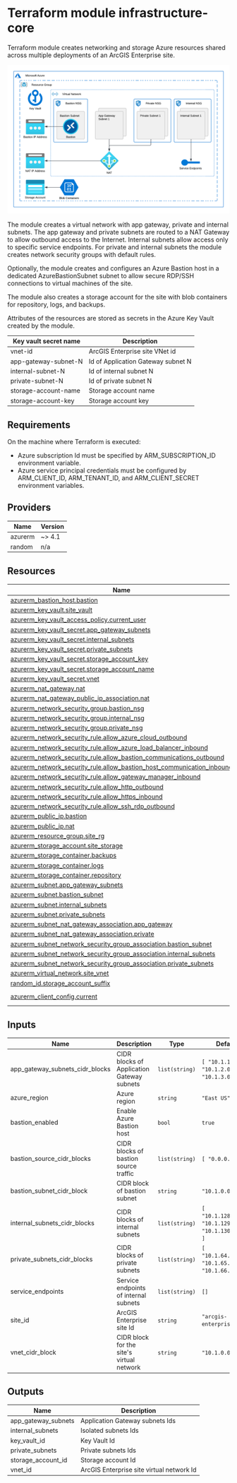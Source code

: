<!-- BEGIN_TF_DOCS -->
# Terraform module infrastructure-core

Terraform module creates networking and storage Azure resources shared across
multiple deployments of an ArcGIS Enterprise site.

![Core Infrastructure Resources](infrastructure-core.png "Core Infrastructure Resources")

The module creates a virtual network with app gateway, private and internal subnets.
The app gateway and private subnets are routed to a NAT Gateway to allow outbound access to the Internet.
Internal subnets allow access only to specific service endpoints.
For private and internal subnets the module creates network security groups with default rules.

Optionally, the module creates and configures an Azure Bastion host in a dedicated
AzureBastionSubnet subnet to allow secure RDP/SSH connections to virtual machines of the site.

The module also creates a storage account for the site with blob containers
for repository, logs, and backups.

Attributes of the resources are stored as secrets in the Azure Key Vault created by the module.

| Key vault secret name | Description |
| --- | --- |
| vnet-id | ArcGIS Enterprise site VNet id |
| app-gateway-subnet-N | Id of Application Gateway subnet N |
| internal-subnet-N | Id of internal subnet N |
| private-subnet-N | Id of private subnet N |
| storage-account-name | Storage account name |
| storage-account-key | Storage account key |

## Requirements

 On the machine where Terraform is executed:

* Azure subscription Id must be specified by ARM_SUBSCRIPTION_ID environment variable.
* Azure service principal credentials must be configured by ARM_CLIENT_ID, ARM_TENANT_ID, and ARM_CLIENT_SECRET environment variables.

## Providers

| Name | Version |
|------|---------|
| azurerm | ~> 4.1 |
| random | n/a |

## Resources

| Name | Type |
|------|------|
| [azurerm_bastion_host.bastion](https://registry.terraform.io/providers/hashicorp/azurerm/latest/docs/resources/bastion_host) | resource |
| [azurerm_key_vault.site_vault](https://registry.terraform.io/providers/hashicorp/azurerm/latest/docs/resources/key_vault) | resource |
| [azurerm_key_vault_access_policy.current_user](https://registry.terraform.io/providers/hashicorp/azurerm/latest/docs/resources/key_vault_access_policy) | resource |
| [azurerm_key_vault_secret.app_gateway_subnets](https://registry.terraform.io/providers/hashicorp/azurerm/latest/docs/resources/key_vault_secret) | resource |
| [azurerm_key_vault_secret.internal_subnets](https://registry.terraform.io/providers/hashicorp/azurerm/latest/docs/resources/key_vault_secret) | resource |
| [azurerm_key_vault_secret.private_subnets](https://registry.terraform.io/providers/hashicorp/azurerm/latest/docs/resources/key_vault_secret) | resource |
| [azurerm_key_vault_secret.storage_account_key](https://registry.terraform.io/providers/hashicorp/azurerm/latest/docs/resources/key_vault_secret) | resource |
| [azurerm_key_vault_secret.storage_account_name](https://registry.terraform.io/providers/hashicorp/azurerm/latest/docs/resources/key_vault_secret) | resource |
| [azurerm_key_vault_secret.vnet](https://registry.terraform.io/providers/hashicorp/azurerm/latest/docs/resources/key_vault_secret) | resource |
| [azurerm_nat_gateway.nat](https://registry.terraform.io/providers/hashicorp/azurerm/latest/docs/resources/nat_gateway) | resource |
| [azurerm_nat_gateway_public_ip_association.nat](https://registry.terraform.io/providers/hashicorp/azurerm/latest/docs/resources/nat_gateway_public_ip_association) | resource |
| [azurerm_network_security_group.bastion_nsg](https://registry.terraform.io/providers/hashicorp/azurerm/latest/docs/resources/network_security_group) | resource |
| [azurerm_network_security_group.internal_nsg](https://registry.terraform.io/providers/hashicorp/azurerm/latest/docs/resources/network_security_group) | resource |
| [azurerm_network_security_group.private_nsg](https://registry.terraform.io/providers/hashicorp/azurerm/latest/docs/resources/network_security_group) | resource |
| [azurerm_network_security_rule.allow_azure_cloud_outbound](https://registry.terraform.io/providers/hashicorp/azurerm/latest/docs/resources/network_security_rule) | resource |
| [azurerm_network_security_rule.allow_azure_load_balancer_inbound](https://registry.terraform.io/providers/hashicorp/azurerm/latest/docs/resources/network_security_rule) | resource |
| [azurerm_network_security_rule.allow_bastion_communications_outbound](https://registry.terraform.io/providers/hashicorp/azurerm/latest/docs/resources/network_security_rule) | resource |
| [azurerm_network_security_rule.allow_bastion_host_communication_inbound](https://registry.terraform.io/providers/hashicorp/azurerm/latest/docs/resources/network_security_rule) | resource |
| [azurerm_network_security_rule.allow_gateway_manager_inbound](https://registry.terraform.io/providers/hashicorp/azurerm/latest/docs/resources/network_security_rule) | resource |
| [azurerm_network_security_rule.allow_http_outbound](https://registry.terraform.io/providers/hashicorp/azurerm/latest/docs/resources/network_security_rule) | resource |
| [azurerm_network_security_rule.allow_https_inbound](https://registry.terraform.io/providers/hashicorp/azurerm/latest/docs/resources/network_security_rule) | resource |
| [azurerm_network_security_rule.allow_ssh_rdp_outbound](https://registry.terraform.io/providers/hashicorp/azurerm/latest/docs/resources/network_security_rule) | resource |
| [azurerm_public_ip.bastion](https://registry.terraform.io/providers/hashicorp/azurerm/latest/docs/resources/public_ip) | resource |
| [azurerm_public_ip.nat](https://registry.terraform.io/providers/hashicorp/azurerm/latest/docs/resources/public_ip) | resource |
| [azurerm_resource_group.site_rg](https://registry.terraform.io/providers/hashicorp/azurerm/latest/docs/resources/resource_group) | resource |
| [azurerm_storage_account.site_storage](https://registry.terraform.io/providers/hashicorp/azurerm/latest/docs/resources/storage_account) | resource |
| [azurerm_storage_container.backups](https://registry.terraform.io/providers/hashicorp/azurerm/latest/docs/resources/storage_container) | resource |
| [azurerm_storage_container.logs](https://registry.terraform.io/providers/hashicorp/azurerm/latest/docs/resources/storage_container) | resource |
| [azurerm_storage_container.repository](https://registry.terraform.io/providers/hashicorp/azurerm/latest/docs/resources/storage_container) | resource |
| [azurerm_subnet.app_gateway_subnets](https://registry.terraform.io/providers/hashicorp/azurerm/latest/docs/resources/subnet) | resource |
| [azurerm_subnet.bastion_subnet](https://registry.terraform.io/providers/hashicorp/azurerm/latest/docs/resources/subnet) | resource |
| [azurerm_subnet.internal_subnets](https://registry.terraform.io/providers/hashicorp/azurerm/latest/docs/resources/subnet) | resource |
| [azurerm_subnet.private_subnets](https://registry.terraform.io/providers/hashicorp/azurerm/latest/docs/resources/subnet) | resource |
| [azurerm_subnet_nat_gateway_association.app_gateway](https://registry.terraform.io/providers/hashicorp/azurerm/latest/docs/resources/subnet_nat_gateway_association) | resource |
| [azurerm_subnet_nat_gateway_association.private](https://registry.terraform.io/providers/hashicorp/azurerm/latest/docs/resources/subnet_nat_gateway_association) | resource |
| [azurerm_subnet_network_security_group_association.bastion_subnet](https://registry.terraform.io/providers/hashicorp/azurerm/latest/docs/resources/subnet_network_security_group_association) | resource |
| [azurerm_subnet_network_security_group_association.internal_subnets](https://registry.terraform.io/providers/hashicorp/azurerm/latest/docs/resources/subnet_network_security_group_association) | resource |
| [azurerm_subnet_network_security_group_association.private_subnets](https://registry.terraform.io/providers/hashicorp/azurerm/latest/docs/resources/subnet_network_security_group_association) | resource |
| [azurerm_virtual_network.site_vnet](https://registry.terraform.io/providers/hashicorp/azurerm/latest/docs/resources/virtual_network) | resource |
| [random_id.storage_account_suffix](https://registry.terraform.io/providers/hashicorp/random/latest/docs/resources/id) | resource |
| [azurerm_client_config.current](https://registry.terraform.io/providers/hashicorp/azurerm/latest/docs/data-sources/client_config) | data source |

## Inputs

| Name | Description | Type | Default | Required |
|------|-------------|------|---------|:--------:|
| app_gateway_subnets_cidr_blocks | CIDR blocks of Application Gateway subnets | `list(string)` | ```[ "10.1.1.0/24", "10.1.2.0/24", "10.1.3.0/24" ]``` | no |
| azure_region | Azure region | `string` | `"East US"` | no |
| bastion_enabled | Enable Azure Bastion host | `bool` | `true` | no |
| bastion_source_cidr_blocks | CIDR blocks of bastion source traffic | `list(string)` | ```[ "0.0.0.0/0" ]``` | no |
| bastion_subnet_cidr_block | CIDR block of bastion subnet | `string` | `"10.1.0.0/24"` | no |
| internal_subnets_cidr_blocks | CIDR blocks of internal subnets | `list(string)` | ```[ "10.1.128.0/24", "10.1.129.0/24", "10.1.130.0/24" ]``` | no |
| private_subnets_cidr_blocks | CIDR blocks of private subnets | `list(string)` | ```[ "10.1.64.0/24", "10.1.65.0/24", "10.1.66.0/24" ]``` | no |
| service_endpoints | Service endpoints of internal subnets | `list(string)` | `[]` | no |
| site_id | ArcGIS Enterprise site Id | `string` | `"arcgis-enterprise"` | no |
| vnet_cidr_block | CIDR block for the site's virtual network | `string` | `"10.1.0.0/16"` | no |

## Outputs

| Name | Description |
|------|-------------|
| app_gateway_subnets | Application Gateway subnets Ids |
| internal_subnets | Isolated subnets Ids |
| key_vault_id | Key Vault Id |
| private_subnets | Private subnets Ids |
| storage_account_id | Storage account Id |
| vnet_id | ArcGIS Enterprise site virtual network Id |
<!-- END_TF_DOCS -->